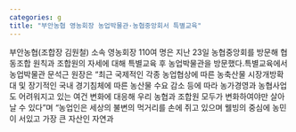 ```yaml
---
categories: g
title: "부안농협 영농회장 농업박물관·농협중앙회서 특별교육"
---
```

부안농협(조합장 김원철) 소속 영농회장 110여 명은 지난 23일 농협중앙회를 방문해 협동조합 원칙과 조합원의 자세에 대해 특별교육 후 농업박물관을 방문했다.특별교육에서 농업박물관 문석근 원장은 “최근 국제적인 각종 농업협상에 따른 농축산물 시장개방확대 및 장기적인 국내 경기침체에 따른 농산물 수요 감소 등에 따라 농가경영과 농협사업도 어려워지고 있는 여건 변화에 대응해 우리 농협과 조합원 모두가 변화하여야만 살아날 수 있다”며 “농업인은 세상의 불변의 먹거리를 손에 쥐고 있으며 웰빙의 중심에 농민이 서있고 가장 큰 자산인 자연과